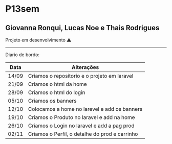 # P13sem

## Giovanna Ronqui, Lucas Noe e Thais Rodrigues

Projeto em desenvolvimento ⚠️
____________________________________

Diario de bordo:

| Data  | Alterações                                    |
|-------|-----------------------------------------------|
| 14/09 | Criamos o repositorio e o projeto em laravel  |
| 21/09 | Criamos o html da home                        |
| 28/09 | Criamos o html do login                       |
| 05/10 | Criamos os banners                            |
| 12/10 | Colocamos a home no larevel e add os banners  |
| 19/10 | Criamos o Produto no laravel e add na home    |
| 26/10 | Criamos o Login no laravel e add a pag prod   |
| 02/11 | Criamos o Perfil, o detalhe do prod e carrinho|
